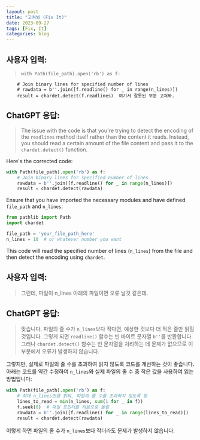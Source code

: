 ```yaml
---
layout: post
title: "고쳐봐 (Fix It)"
date: 2023-09-27
tags: [Fix, It]
categories: blog
---
```


## 사용자 입력:
>     with Path(file_path).open('rb') as f:
        # Join binary lines for specified number of lines
        # rawdata = b''.join([f.readline() for _ in range(n_lines)])
        result = chardet.detect(f.readlines)  여기서 잘못된 부분 고쳐봐.

## ChatGPT 응답:
> The issue with the code is that you're trying to detect the encoding of the `readlines` method itself rather than the content it reads. Instead, you should read a certain amount of the file content and pass it to the `chardet.detect()` function.

Here's the corrected code:

```python
with Path(file_path).open('rb') as f:
    # Join binary lines for specified number of lines
    rawdata = b''.join([f.readline() for _ in range(n_lines)])
    result = chardet.detect(rawdata)
```

Ensure that you have imported the necessary modules and have defined `file_path` and `n_lines`:

```python
from pathlib import Path
import chardet

file_path = 'your_file_path_here'
n_lines = 10  # or whatever number you want
```

This code will read the specified number of lines (`n_lines`) from the file and then detect the encoding using `chardet`.

## 사용자 입력:
> 그런데, 파일이 n_lines 아래의 파일이면 오류 날것 같은데.

## ChatGPT 응답:
> 맞습니다. 파일의 줄 수가 `n_lines`보다 작다면, 예상한 것보다 더 적은 줄만 읽힐 것입니다. 그렇게 되면 `readline()` 함수는 빈 바이트 문자열 `b''`를 반환합니다. 그러나 `chardet.detect()` 함수는 빈 문자열을 처리하는 데 문제가 없으므로 이 부분에서 오류가 발생하지 않습니다.

그렇지만, 실제로 파일의 줄 수를 초과하여 읽지 않도록 코드를 개선하는 것이 좋습니다. 아래는 코드를 약간 수정하여 `n_lines`와 실제 파일의 줄 수 중 작은 값을 사용하여 읽는 방법입니다:

```python
with Path(file_path).open('rb') as f:
    # 최대 n_lines만큼 읽되, 파일의 줄 수를 초과하지 않도록 함
    lines_to_read = min(n_lines, sum(1 for _ in f))
    f.seek(0)  # 파일 포인터를 처음으로 돌림
    rawdata = b''.join([f.readline() for _ in range(lines_to_read)])
    result = chardet.detect(rawdata)
```

이렇게 하면 파일의 줄 수가 `n_lines`보다 작더라도 문제가 발생하지 않습니다.

